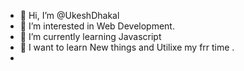 - 👋 Hi, I’m @UkeshDhakal
- 👀 I’m interested in Web Development.
- 🌱 I’m currently learning Javascript
- 💞️ I want to learn New things and Utilixe my frr time .
- 

<!---
UkeshDhakal/UkeshDhakal is a ✨ special ✨ repository because its `README.md` (this file) appears on your GitHub profile.
You can click the Preview link to take a look at your changes.
--->
